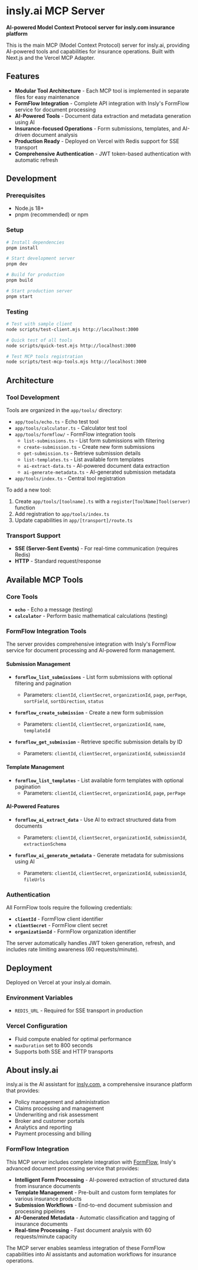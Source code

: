 # insly.ai MCP Server

**AI-powered Model Context Protocol server for insly.com insurance platform**

This is the main MCP (Model Context Protocol) server for insly.ai, providing AI-powered tools and capabilities for insurance operations. Built with Next.js and the Vercel MCP Adapter.

## Features

- **Modular Tool Architecture** - Each MCP tool is implemented in separate files for easy maintenance
- **FormFlow Integration** - Complete API integration with Insly's FormFlow service for document processing
- **AI-Powered Tools** - Document data extraction and metadata generation using AI
- **Insurance-focused Operations** - Form submissions, templates, and AI-driven document analysis
- **Production Ready** - Deployed on Vercel with Redis support for SSE transport
- **Comprehensive Authentication** - JWT token-based authentication with automatic refresh

## Development

### Prerequisites

- Node.js 18+ 
- pnpm (recommended) or npm

### Setup

```bash
# Install dependencies
pnpm install

# Start development server
pnpm dev

# Build for production
pnpm build

# Start production server
pnpm start
```

### Testing

```bash
# Test with sample client
node scripts/test-client.mjs http://localhost:3000

# Quick test of all tools
node scripts/quick-test.mjs http://localhost:3000

# Test MCP tools registration
node scripts/test-mcp-tools.mjs http://localhost:3000
```

## Architecture

### Tool Development

Tools are organized in the `app/tools/` directory:

- `app/tools/echo.ts` - Echo test tool
- `app/tools/calculator.ts` - Calculator test tool  
- `app/tools/formflow/` - FormFlow integration tools
  - `list-submissions.ts` - List form submissions with filtering
  - `create-submission.ts` - Create new form submissions
  - `get-submission.ts` - Retrieve submission details
  - `list-templates.ts` - List available form templates
  - `ai-extract-data.ts` - AI-powered document data extraction
  - `ai-generate-metadata.ts` - AI-generated submission metadata
- `app/tools/index.ts` - Central tool registration

To add a new tool:

1. Create `app/tools/[toolname].ts` with a `register[ToolName]Tool(server)` function
2. Add registration to `app/tools/index.ts`
3. Update capabilities in `app/[transport]/route.ts`

### Transport Support

- **SSE (Server-Sent Events)** - For real-time communication (requires Redis)
- **HTTP** - Standard request/response

## Available MCP Tools

### Core Tools
- **`echo`** - Echo a message (testing)
- **`calculator`** - Perform basic mathematical calculations (testing)

### FormFlow Integration Tools

The server provides comprehensive integration with Insly's FormFlow service for document processing and AI-powered form management.

#### Submission Management
- **`formflow_list_submissions`** - List form submissions with optional filtering and pagination
  - Parameters: `clientId`, `clientSecret`, `organizationId`, `page`, `perPage`, `sortField`, `sortDirection`, `status`
  
- **`formflow_create_submission`** - Create a new form submission
  - Parameters: `clientId`, `clientSecret`, `organizationId`, `name`, `templateId`
  
- **`formflow_get_submission`** - Retrieve specific submission details by ID
  - Parameters: `clientId`, `clientSecret`, `organizationId`, `submissionId`

#### Template Management
- **`formflow_list_templates`** - List available form templates with optional pagination
  - Parameters: `clientId`, `clientSecret`, `organizationId`, `page`, `perPage`

#### AI-Powered Features
- **`formflow_ai_extract_data`** - Use AI to extract structured data from documents
  - Parameters: `clientId`, `clientSecret`, `organizationId`, `submissionId`, `extractionSchema`
  
- **`formflow_ai_generate_metadata`** - Generate metadata for submissions using AI
  - Parameters: `clientId`, `clientSecret`, `organizationId`, `submissionId`, `fileUrls`

### Authentication

All FormFlow tools require the following credentials:
- **`clientId`** - FormFlow client identifier
- **`clientSecret`** - FormFlow client secret
- **`organizationId`** - FormFlow organization identifier

The server automatically handles JWT token generation, refresh, and includes rate limiting awareness (60 requests/minute).

## Deployment

Deployed on Vercel at your insly.ai domain.

### Environment Variables

- `REDIS_URL` - Required for SSE transport in production

### Vercel Configuration

- Fluid compute enabled for optimal performance
- `maxDuration` set to 800 seconds
- Supports both SSE and HTTP transports

## About insly.ai

insly.ai is the AI assistant for [insly.com](https://insly.com), a comprehensive insurance platform that provides:

- Policy management and administration
- Claims processing and management
- Underwriting and risk assessment
- Broker and customer portals
- Analytics and reporting
- Payment processing and billing

### FormFlow Integration

This MCP server includes complete integration with [FormFlow](https://develop.formflow-dev.net), Insly's advanced document processing service that provides:

- **Intelligent Form Processing** - AI-powered extraction of structured data from insurance documents
- **Template Management** - Pre-built and custom form templates for various insurance products
- **Submission Workflows** - End-to-end document submission and processing pipelines
- **AI-Generated Metadata** - Automatic classification and tagging of insurance documents
- **Real-time Processing** - Fast document analysis with 60 requests/minute capacity

The MCP server enables seamless integration of these FormFlow capabilities into AI assistants and automation workflows for insurance operations.
